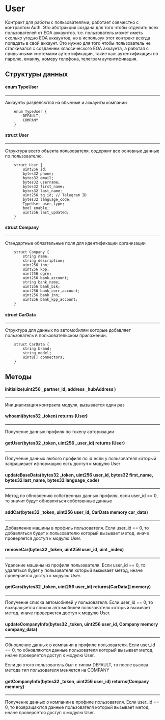 # User

 
Контракт для работы с пользователями, работает совместно с контрактом Auth. Это абстракция создана для того чтобы отделить всех пользователей от EOA аккаунтов. т.е. пользователь может иметь сколько угодно EOA аккаунтов, но в используя этот контракт всегда попадать в свой аккаунт. Это нужно для того чтобы пользователь не сталкивался с созданием классического EOA аккаунта, а работал с привычными системами аутентификации, такие как: аутентификация по паролю, емаилу, номеру телефона, телеграм аутентификация.

## Структуры данных

#### enum TypeUser

---

Аккаунты разделяются на обычные и аккаунты компании

```
    enum TypeUser {
        DEFAULT, 
        COMPANY
    }
```

#### struct User

---

Структура всего объекта пользователя, содержит все основные данные по пользователю.

```
    struct User {
        uint256 id;
        bytes32 phone;
        bytes32 email;
        bytes32 username;
        bytes32 first_name;
        bytes32 last_name;
        uint256 tg_id; // Telegram ID
        bytes32 language_code;
        TypeUser user_type;
        bool enable; 
        uint256 last_updated;
    }
```

#### struct Company

---

Стандартные обязательные поля для идентификации организации

```
    struct Company {
        string name;
        string description;
        uint256 inn;
        uint256 kpp;
        uint256 ogrn;
        uint256 bank_account;
        string bank_name;
        uint256 bank_bik;
        uint256 bank_corr_account;
        uint256 bank_inn;
        uint256 bank_kpp_account;
    }
```


#### struct CarData

---

Структура для данных по автомобилям которые добавляет пользователь в пользовательском приложении.

```
    struct CarData {
        string brand;
        string model;
        uint8[] connectors;
    }
```

## Методы

#### initialize(uint256 _partner_id, address _hubAddress )

---

Инициализация контракта модуля, вызывается один раз


#### whoami(bytes32 _token) returns (User)

---

Получение данных профиля по токену авторизации


#### getUser(bytes32 _token, uint256 _user_id) returns (User)

---

Получение данных любого профиля по id если у пользователя который запрашивает ифнормацию есть доступ к модулю User


#### updateBaseData(bytes32 _token, uint256 user_id, bytes32 first_name, bytes32 last_name, bytes32 language_code)

---

Метод по обновлению собственных данных профиля, если user_id == 0, то значит будут обновляться собственные данные


#### addCar(bytes32 _token, uint256 user_id, CarData memory car_data)

---

Добавление машины в профиль пользователя. Если user_id == 0, то добавляться будет к пользователю который вызывает метод, иначе проверяется доступ к модулю User.


#### removeCar(bytes32 _token, uint256 user_id, uint _index)

---

Удаление машины из профиля пользователя. Если user_id == 0, то удаляться будет у пользователя который вызывает метод, иначе проверяется доступ к модулю User.


#### getCars(bytes32 _token, uint256 user_id) returns(CarData[] memory)

---

Получение списка автомобилей у пользователя. Если user_id == 0, то возвращяется список автомобилей пользователя который вызывает метод, иначе проверяется доступ к модулю User.


#### updateCompanyInfo(bytes32 _token, uint256 user_id, Company memory company_data)

---

Обновление данных о компании в профиле пользователя. Если user_id == 0, то обновляются данные пользователя который вызывает метод, иначе проверяется доступ к модулю User.

Если до этого пользователь был с типом DEFAULT, то после вызова метода тип пользователя меняется на COMPANY


#### getCompanyInfo(bytes32 _token, uint256 user_id) returns(Company memory)

---

Получение данных о компании в профиле пользователя. Если user_id == 0, то возвращаются данные пользователя который вызывает метод, иначе проверяется доступ к модулю User.
